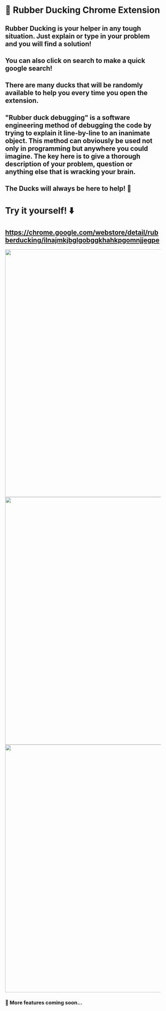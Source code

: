# 🐤 Rubber Ducking Chrome Extension
## Rubber Ducking is your helper in any tough situation. Just explain or type in your problem and you will find a solution!
## You can also click on search to make a quick google search!
## There are many ducks that will be randomly available to help you every time you open the extension.
## "Rubber duck debugging" is a software engineering method of debugging the code by trying to explain it line-by-line to an inanimate object. This method can obviously be used not only in programming but anywhere you could imagine. The key here is to give a thorough description of your problem, question or anything else that is wracking your brain.
## The Ducks will always be here to help! 🐤

# Try it yourself! ⬇️
## https://chrome.google.com/webstore/detail/rubberducking/ilnajmkjbglgobggkhahkpgomnjjegpe

<p float="left">
  <img src="https://user-images.githubusercontent.com/69304255/179136263-41a7ff0e-6109-402f-822e-8f98bad6007d.png" width="800" />
  <img src="https://user-images.githubusercontent.com/69304255/179136268-a4c23e4f-fbfc-44de-bd26-f3f53e9a2661.png" width="800" /> 
  <img src="https://user-images.githubusercontent.com/69304255/179136270-bc26c0c9-4325-4701-bb21-4790cc53d694.png" width="800" />
</p>

### 👀 More features coming soon...
